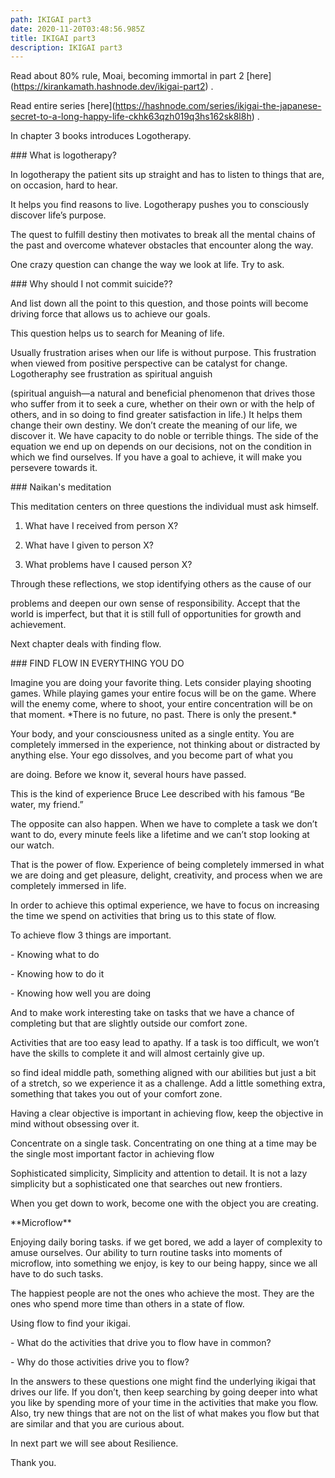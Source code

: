 ```yaml
---
path: IKIGAI part3
date: 2020-11-20T03:48:56.985Z
title: IKIGAI part3
description: IKIGAI part3
---
```

Read about 80% rule, Moai, becoming immortal in part 2  \[here](https://kirankamath.hashnode.dev/ikigai-part2) .

Read entire series  \[here](https://hashnode.com/series/ikigai-the-japanese-secret-to-a-long-happy-life-ckhk63qzh019q3hs162sk8l8h) .



In chapter 3 books introduces Logotherapy. 



\### What is logotherapy?



In logotherapy the patient sits up straight and has to listen to things that are, on occasion, hard to hear.  

It helps you find reasons to live. Logotherapy pushes you to consciously discover life’s purpose.

The quest to fulfill destiny then motivates to break all the mental chains of the past and overcome whatever obstacles that encounter along the way.



One crazy question can change the way we look at life. Try to ask.



\### Why should I not commit suicide??



And list down all the point to this question, and those points will become driving force that allows us to achieve our goals.  

This question helps us to search for Meaning of life.



Usually frustration arises when our life is without purpose. This frustration when viewed from positive perspective can be catalyst for change. Logotheraphy see frustration as spiritual anguish

 (spiritual anguish—a natural and beneficial phenomenon that drives those who suffer from it to seek a cure, whether on their own or with the help of others, and in so doing to find greater satisfaction in life.) It helps them change their own destiny. We don’t create the meaning of our life, we discover it. We have capacity to do noble or terrible things. The side of the equation we end up on depends on our decisions, not on the condition in which we find ourselves. If you have a goal to achieve, it will make you persevere towards it.



\### Naikan's meditation



This meditation centers on three questions the individual must ask himself.

1. What have I received from person X?

2. What have I given to person X?

3. What problems have I caused person X?



Through these reflections, we stop identifying others as the cause of our

problems and deepen our own sense of responsibility. Accept that the world is imperfect, but that it is still full of opportunities for growth and achievement.



Next chapter deals with finding flow.



\### FIND FLOW IN EVERYTHING YOU DO



Imagine you are doing your favorite thing. Lets consider playing shooting games. While playing games your entire focus will be on the game. Where will the enemy come, where to shoot, your entire concentration will be on that moment. \*There is no future, no past. There is only the present.\*

Your body, and your consciousness united as a single entity. You are completely immersed in the experience, not thinking about or distracted by anything else. Your ego dissolves, and you become part of what you

are doing. Before we know it, several hours have passed.



This is the kind of experience Bruce Lee described with his famous “Be water, my friend.”



The opposite can also happen. When we have to complete a task we don’t want to do, every minute feels like a lifetime and we can’t stop looking at our watch.



That is the power of flow. Experience of being completely immersed in what we are doing and get pleasure, delight, creativity, and process when we are completely immersed in life.



In order to achieve this optimal experience, we have to focus on increasing the time we spend on activities that bring us to this state of flow.  

To achieve flow 3 things are important.

\- Knowing what to do

\- Knowing how to do it

\- Knowing how well you are doing



And to make work interesting take on tasks that we have a chance of completing but that are slightly outside our comfort zone.  

Activities that are too easy lead to apathy. If a task is too difficult, we won’t have the skills to complete it and will almost certainly give up.  

so find ideal middle path, something aligned with our abilities but just a bit of a stretch, so we experience it as a challenge. Add a little something extra, something that takes you out of your comfort zone.



Having a clear objective is important in achieving flow, keep the objective in mind without obsessing over it.  

Concentrate on a single task. Concentrating on one thing at a time may be the single most important factor in achieving flow

Sophisticated simplicity, Simplicity and attention to detail. It is not a lazy simplicity but a sophisticated one that searches out new frontiers.  

When you get down to work, become one with the object you are creating. 



\*\*Microflow\*\*  

Enjoying daily boring tasks. if we get bored, we add a layer of complexity to amuse ourselves. Our ability to turn routine tasks into moments of microflow, into something we enjoy, is key to our being happy, since we all have to do such tasks.  



The happiest people are not the ones who achieve the most. They are the ones who spend more time than others in a state of flow.



Using flow to find your ikigai.



\- What do the activities that drive you to flow have in common? 

\- Why do those activities drive you to flow?



In the answers to these questions one might find the underlying ikigai that drives our life. If you don’t, then keep searching by going deeper into what you like by spending more of your time in the activities that make you flow. Also, try new things that are not on the list of what makes you flow but that are similar and that you are curious about.



In next part we will see about Resilience.



Thank you.

